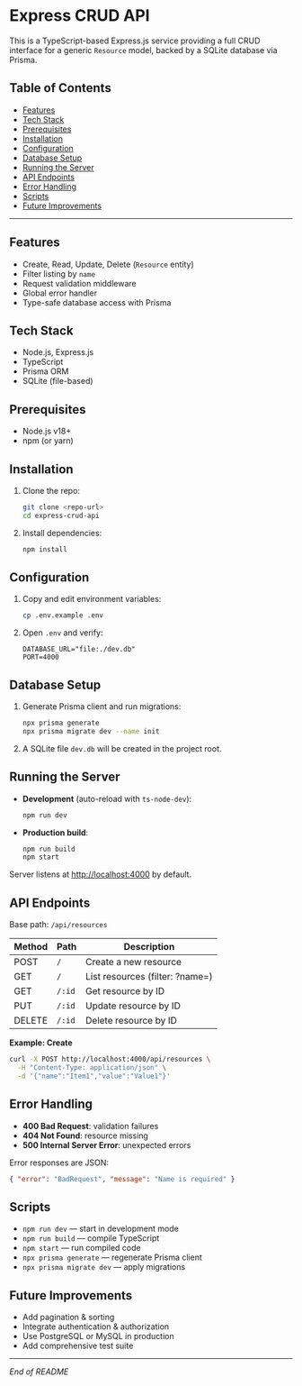 # Express CRUD API

This is a TypeScript-based Express.js service providing a full CRUD interface for a generic `Resource` model, backed by a SQLite database via Prisma.

## Table of Contents

- [Features](#features)
- [Tech Stack](#tech-stack)
- [Prerequisites](#prerequisites)
- [Installation](#installation)
- [Configuration](#configuration)
- [Database Setup](#database-setup)
- [Running the Server](#running-the-server)
- [API Endpoints](#api-endpoints)
- [Error Handling](#error-handling)
- [Scripts](#scripts)
- [Future Improvements](#future-improvements)

---

## Features

- Create, Read, Update, Delete (`Resource` entity)
- Filter listing by `name`
- Request validation middleware
- Global error handler
- Type-safe database access with Prisma

## Tech Stack

- Node.js, Express.js
- TypeScript
- Prisma ORM
- SQLite (file-based)

## Prerequisites

- Node.js v18+
- npm (or yarn)

## Installation

1. Clone the repo:
   ```bash
   git clone <repo-url>
   cd express-crud-api
   ```
2. Install dependencies:
   ```bash
   npm install
   ```

## Configuration

1. Copy and edit environment variables:
   ```bash
   cp .env.example .env
   ```
2. Open `.env` and verify:
   ```dotenv
   DATABASE_URL="file:./dev.db"
   PORT=4000
   ```

## Database Setup

1. Generate Prisma client and run migrations:
   ```bash
   npx prisma generate
   npx prisma migrate dev --name init
   ```
2. A SQLite file `dev.db` will be created in the project root.

## Running the Server

- **Development** (auto-reload with `ts-node-dev`):
  ```bash
  npm run dev
  ```
- **Production build**:
  ```bash
  npm run build
  npm start
  ```

Server listens at [http://localhost:4000](http://localhost:4000) by default.

## API Endpoints

Base path: `/api/resources`

| Method | Path   | Description                     |
| ------ | ------ | ------------------------------- |
| POST   | `/`    | Create a new resource           |
| GET    | `/`    | List resources (filter: ?name=) |
| GET    | `/:id` | Get resource by ID              |
| PUT    | `/:id` | Update resource by ID           |
| DELETE | `/:id` | Delete resource by ID           |

**Example: Create**

```bash
curl -X POST http://localhost:4000/api/resources \
  -H "Content-Type: application/json" \
  -d '{"name":"Item1","value":"Value1"}'
```

## Error Handling

- **400 Bad Request**: validation failures
- **404 Not Found**: resource missing
- **500 Internal Server Error**: unexpected errors

Error responses are JSON:

```json
{ "error": "BadRequest", "message": "Name is required" }
```

## Scripts

- `npm run dev` — start in development mode
- `npm run build` — compile TypeScript
- `npm start` — run compiled code
- `npx prisma generate` — regenerate Prisma client
- `npx prisma migrate dev` — apply migrations

## Future Improvements

- Add pagination & sorting
- Integrate authentication & authorization
- Use PostgreSQL or MySQL in production
- Add comprehensive test suite

---

*End of README*

